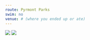 ```yaml
---
route: Pyrmont Parks
swim: no
venue: # (where you ended up or ate)
---
```


<!-- content goes here, uses markdown -->

<!-- images will automatically be shown, if put in images/ttt/. must match the date of the ride, in format YYYY-MM-DD. can be jpg or png -->

![](../images/ttt/2025-10-09.png)
![](../images/ttt/2025-10-09.jpg)
